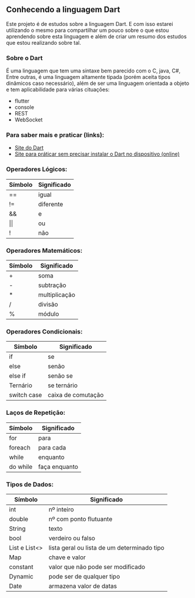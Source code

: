 ## Conhecendo a linguagem Dart

Este projeto é de estudos sobre a linguagem Dart. E com isso estarei utilizando o mesmo para compartilhar um pouco sobre o que estou aprendendo sobre esta linguagem e
além de criar um resumo dos estudos que estou realizando sobre tal.

### Sobre o Dart

É uma linguagem que tem uma sintaxe bem parecido com o C, java, C#, Entre outras, é uma linguagem altamente tipada (porém aceita tipos dinâmicos caso necessário), além de ser uma linguagem orientada a objeto e tem aplicabilidade para várias cituações:

- flutter
- console
- REST
- WebSocket

### Para saber mais e praticar (links):

- [Site do Dart](https://dart.dev/)
- [Site para práticar sem precisar instalar o Dart no dispositivo (online)](https://dartpad.dev/)

### Operadores Lógicos:

| Símbolo | Significado |
| ------- | --------    |
| ==      | igual       |
| !=      | diferente   |
| &&      | e           |
| \|\|    | ou          |
| !       | não         |

### Operadores Matemáticos:

| Símbolo | Significado  |
| ------- | --------     |
| +       | soma         |
| -       | subtração    |
| *       | multiplicação|
| /       | divisão      |
| %       | módulo       |

### Operadores Condicionais:

| Símbolo     | Significado       |
| -------     | --------          |
| if          | se                |
| else        | senão             |
| else if     | senão se          |
| Ternário    | se ternário       |
| switch case | caixa de comutação|

### Laços de Repetição:

| Símbolo  | Significado  |
| -------  | --------     |
| for      | para         |
| foreach  | para cada    |
| while    | enquanto     |
| do while | faça enquanto|

### Tipos de Dados:

| Símbolo          | Significado                                 |
| -------          | --------                                    |
| int              | nº inteiro                                  |
| double           | nº com ponto flutuante                      |
| String           | texto                                       |
| bool             | verdeiro ou falso                           |
| List e List<>    | lista geral ou lista de um determinado tipo |
| Map              | chave e valor                               |
| constant         | valor que não pode ser modificado           |
| Dynamic          | pode ser de qualquer tipo                   |
| Date             | armazena valor de datas                     |

